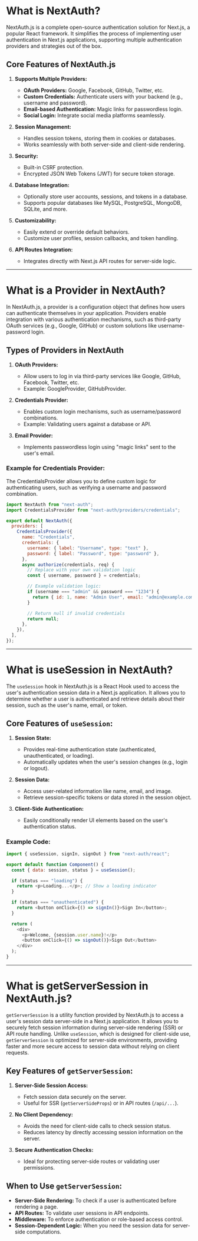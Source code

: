 # What is NextAuth?

NextAuth.js is a complete open-source authentication solution for Next.js, a popular React framework. It simplifies the process of implementing user authentication in Next.js applications, supporting multiple authentication providers and strategies out of the box.

## Core Features of NextAuth.js

1. **Supports Multiple Providers:**
    - **OAuth Providers:** Google, Facebook, GitHub, Twitter, etc.
    - **Custom Credentials:** Authenticate users with your backend (e.g., username and password).
    - **Email-based Authentication:** Magic links for passwordless login.
    - **Social Login:** Integrate social media platforms seamlessly.

2. **Session Management:**
    - Handles session tokens, storing them in cookies or databases.
    - Works seamlessly with both server-side and client-side rendering.

3. **Security:**
    - Built-in CSRF protection.
    - Encrypted JSON Web Tokens (JWT) for secure token storage.

4. **Database Integration:**
    - Optionally store user accounts, sessions, and tokens in a database.
    - Supports popular databases like MySQL, PostgreSQL, MongoDB, SQLite, and more.

5. **Customizability:**
    - Easily extend or override default behaviors.
    - Customize user profiles, session callbacks, and token handling.

6. **API Routes Integration:**
    - Integrates directly with Next.js API routes for server-side logic.

---

# What is a Provider in NextAuth?

In NextAuth.js, a provider is a configuration object that defines how users can authenticate themselves in your application. Providers enable integration with various authentication mechanisms, such as third-party OAuth services (e.g., Google, GitHub) or custom solutions like username-password login.

## Types of Providers in NextAuth

1. **OAuth Providers:**
    - Allow users to log in via third-party services like Google, GitHub, Facebook, Twitter, etc.
    - Example: GoogleProvider, GitHubProvider.

2. **Credentials Provider:**
    - Enables custom login mechanisms, such as username/password combinations.
    - Example: Validating users against a database or API.

3. **Email Provider:**
    - Implements passwordless login using "magic links" sent to the user's email.

### Example for Credentials Provider:

The CredentialsProvider allows you to define custom logic for authenticating users, such as verifying a username and password combination.

```javascript
import NextAuth from "next-auth";
import CredentialsProvider from "next-auth/providers/credentials";

export default NextAuth({
  providers: [
    CredentialsProvider({
      name: "Credentials",
      credentials: {
        username: { label: "Username", type: "text" },
        password: { label: "Password", type: "password" },
      },
      async authorize(credentials, req) {
        // Replace with your own validation logic
        const { username, password } = credentials;

        // Example validation logic:
        if (username === "admin" && password === "1234") {
          return { id: 1, name: "Admin User", email: "admin@example.com" };
        }

        // Return null if invalid credentials
        return null;
      },
    }),
  ],
});
```

---

# What is useSession in NextAuth?

The `useSession` hook in NextAuth.js is a React Hook used to access the user's authentication session data in a Next.js application. It allows you to determine whether a user is authenticated and retrieve details about their session, such as the user's name, email, or token.

## Core Features of `useSession`:

1. **Session State:**
    - Provides real-time authentication state (authenticated, unauthenticated, or loading).
    - Automatically updates when the user's session changes (e.g., login or logout).

2. **Session Data:**
    - Access user-related information like name, email, and image.
    - Retrieve session-specific tokens or data stored in the session object.

3. **Client-Side Authentication:**
    - Easily conditionally render UI elements based on the user's authentication status.

### Example Code:

```javascript
import { useSession, signIn, signOut } from "next-auth/react";

export default function Component() {
  const { data: session, status } = useSession();

  if (status === "loading") {
    return <p>Loading...</p>; // Show a loading indicator
  }

  if (status === "unauthenticated") {
    return <button onClick={() => signIn()}>Sign In</button>;
  }

  return (
    <div>
      <p>Welcome, {session.user.name}!</p>
      <button onClick={() => signOut()}>Sign Out</button>
    </div>
  );
}
```
---
# What is getServerSession in NextAuth.js?

`getServerSession` is a utility function provided by NextAuth.js to access a user's session data server-side in a Next.js application. It allows you to securely fetch session information during server-side rendering (SSR) or API route handling. Unlike `useSession`, which is designed for client-side use, `getServerSession` is optimized for server-side environments, providing faster and more secure access to session data without relying on client requests.

## Key Features of `getServerSession`:

1. **Server-Side Session Access:**
    - Fetch session data securely on the server.
    - Useful for SSR (`getServerSideProps`) or in API routes (`/api/...`).

2. **No Client Dependency:**
    - Avoids the need for client-side calls to check session status.
    - Reduces latency by directly accessing session information on the server.

3. **Secure Authentication Checks:**
    - Ideal for protecting server-side routes or validating user permissions.

## When to Use `getServerSession`:

- **Server-Side Rendering:** To check if a user is authenticated before rendering a page.
- **API Routes:** To validate user sessions in API endpoints.
- **Middleware:** To enforce authentication or role-based access control.
- **Session-Dependent Logic:** When you need the session data for server-side computations.
